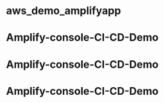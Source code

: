 # aws_demo_amplifyapp
# Amplify-console-CI-CD-Demo
# Amplify-console-CI-CD-Demo
# Amplify-console-CI-CD-Demo
